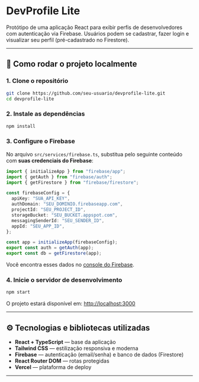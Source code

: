 # DevProfile Lite

Protótipo de uma aplicação React para exibir perfis de desenvolvedores com autenticação via Firebase.
Usuários podem se cadastrar, fazer login e visualizar seu perfil (pré-cadastrado no Firestore).

---

## 🔧 Como rodar o projeto localmente

### 1. Clone o repositório

```bash
git clone https://github.com/seu-usuario/devprofile-lite.git
cd devprofile-lite
```

### 2. Instale as dependências

```bash
npm install
```

### 3. Configure o Firebase

No arquivo `src/services/firebase.ts`, substitua pelo seguinte conteúdo com **suas credenciais do Firebase**:

```ts
import { initializeApp } from "firebase/app";
import { getAuth } from "firebase/auth";
import { getFirestore } from "firebase/firestore";

const firebaseConfig = {
  apiKey: "SUA_API_KEY",
  authDomain: "SEU_DOMINIO.firebaseapp.com",
  projectId: "SEU_PROJECT_ID",
  storageBucket: "SEU_BUCKET.appspot.com",
  messagingSenderId: "SEU_SENDER_ID",
  appId: "SEU_APP_ID",
};

const app = initializeApp(firebaseConfig);
export const auth = getAuth(app);
export const db = getFirestore(app);
```

Você encontra esses dados no [console do Firebase](https://console.firebase.google.com).

### 4. Inicie o servidor de desenvolvimento

```bash
npm start
```

O projeto estará disponível em: [http://localhost:3000](http://localhost:3000)

---

## ⚙️ Tecnologias e bibliotecas utilizadas

* **React + TypeScript** — base da aplicação
* **Tailwind CSS** — estilização responsiva e moderna
* **Firebase** — autenticação (email/senha) e banco de dados (Firestore)
* **React Router DOM** — rotas protegidas
* **Vercel** — plataforma de deploy 

---
